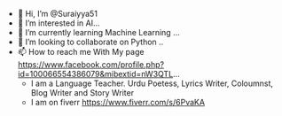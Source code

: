 - 👋 Hi, I’m @Suraiyya51
- 👀 I’m interested in AI...
- 🌱 I’m currently learning Machine Learning ...
- 💞️ I’m looking to collaborate on Python ..
- 📫 How to reach me With My page https://www.facebook.com/profile.php?id=100066554386079&mibextid=nW3QTL...
  - I am a Language Teacher. Urdu Poetess, Lyrics Writer, Coloumnst, Blog Writer and Story Writer
  - I am on fiverr https://www.fiverr.com/s/6PvaKA
<!---
Suraiyya51/Suraiyya51 is a ✨ special ✨ repository because its `README.md` (this file) appears on your GitHub profile.
You can click the Preview link to take a look at your changes.
--->
